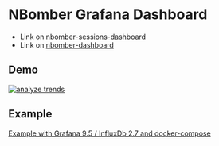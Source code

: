 # NBomber Grafana Dashboard

- Link on [nbomber-sessions-dashboard](https://github.com/PragmaticFlow/NBomber.Grafana/blob/main/nbomber_sessions_board.json)
- Link on [nbomber-dashboard](https://github.com/PragmaticFlow/NBomber.Grafana/blob/main/nbomber_board.json)

## Demo
[![analyze trends](https://img.youtube.com/vi/US_zgCYP0lE/0.jpg)](https://youtu.be/US_zgCYP0lE)

## Example 
[Example with Grafana 9.5 / InfluxDb 2.7 and docker-compose](./example/readme.md)